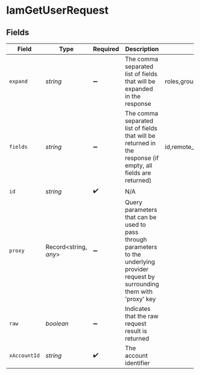 # IamGetUserRequest


## Fields

| Field                                                                                                                                                                                | Type                                                                                                                                                                                 | Required                                                                                                                                                                             | Description                                                                                                                                                                          | Example                                                                                                                                                                              |
| ------------------------------------------------------------------------------------------------------------------------------------------------------------------------------------ | ------------------------------------------------------------------------------------------------------------------------------------------------------------------------------------ | ------------------------------------------------------------------------------------------------------------------------------------------------------------------------------------ | ------------------------------------------------------------------------------------------------------------------------------------------------------------------------------------ | ------------------------------------------------------------------------------------------------------------------------------------------------------------------------------------ |
| `expand`                                                                                                                                                                             | *string*                                                                                                                                                                             | :heavy_minus_sign:                                                                                                                                                                   | The comma separated list of fields that will be expanded in the response                                                                                                             | roles,groups                                                                                                                                                                         |
| `fields`                                                                                                                                                                             | *string*                                                                                                                                                                             | :heavy_minus_sign:                                                                                                                                                                   | The comma separated list of fields that will be returned in the response (if empty, all fields are returned)                                                                         | id,remote_id,first_name,last_name,name,primary_email_address,username,roles,groups,status,avatar,is_bot_user,last_active_at,last_login_at,created_at,updated_at,multi_factor_enabled |
| `id`                                                                                                                                                                                 | *string*                                                                                                                                                                             | :heavy_check_mark:                                                                                                                                                                   | N/A                                                                                                                                                                                  |                                                                                                                                                                                      |
| `proxy`                                                                                                                                                                              | Record<string, *any*>                                                                                                                                                                | :heavy_minus_sign:                                                                                                                                                                   | Query parameters that can be used to pass through parameters to the underlying provider request by surrounding them with 'proxy' key                                                 |                                                                                                                                                                                      |
| `raw`                                                                                                                                                                                | *boolean*                                                                                                                                                                            | :heavy_minus_sign:                                                                                                                                                                   | Indicates that the raw request result is returned                                                                                                                                    |                                                                                                                                                                                      |
| `xAccountId`                                                                                                                                                                         | *string*                                                                                                                                                                             | :heavy_check_mark:                                                                                                                                                                   | The account identifier                                                                                                                                                               |                                                                                                                                                                                      |